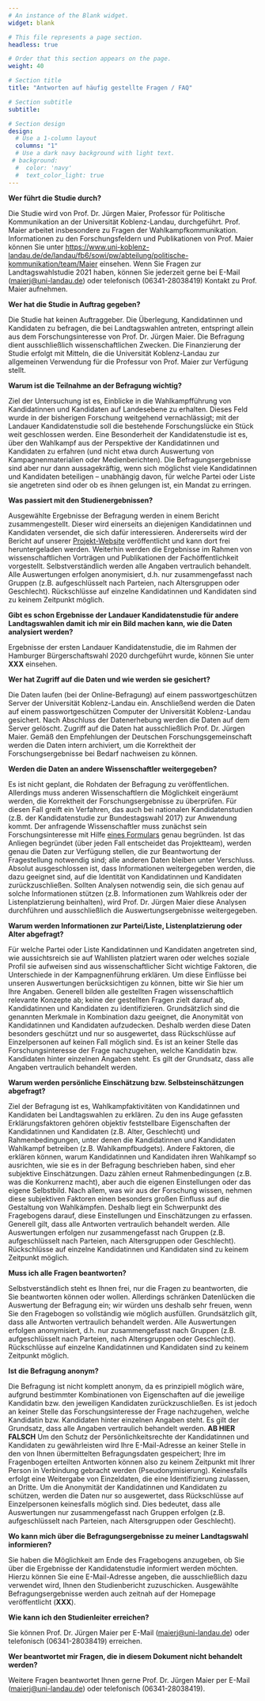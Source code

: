 ```yaml
---
# An instance of the Blank widget.
widget: blank

# This file represents a page section.
headless: true

# Order that this section appears on the page.
weight: 40

# Section title
title: "Antworten auf häufig gestellte Fragen / FAQ"

# Section subtitle
subtitle:

# Section design
design:
  # Use a 1-column layout
  columns: "1"
  # Use a dark navy background with light text.
 # background:
  #  color: 'navy'
  #  text_color_light: true
---
```


**Wer führt die Studie durch?**

Die Studie wird von Prof. Dr. Jürgen Maier, Professor für Politische Kommunikation an der Universität Koblenz-Landau, durchgeführt. Prof. Maier arbeitet insbesondere zu Fragen der Wahlkampfkommunikation. Informationen zu den Forschungsfeldern und Publikationen von Prof. Maier können Sie unter <a href="https://www.uni-koblenz-landau.de/de/landau/fb6/sowi/pw/abteilung/politische-kommunikation/team/Maier" target="_blank">https://www.uni-koblenz-landau.de/de/landau/fb6/sowi/pw/abteilung/politische-kommunikation/team/Maier</a> einsehen. Wenn Sie Fragen zur Landtagswahlstudie 2021 haben, können Sie jederzeit gerne bei E-Mail (maierj@uni-landau.de) oder telefonisch (06341-28038419) Kontakt zu Prof. Maier aufnehmen.

**Wer hat die Studie in Auftrag gegeben?**

Die Studie hat keinen Auftraggeber. Die Überlegung, Kandidatinnen und Kandidaten zu befragen, die bei Landtagswahlen antreten, entspringt allein aus dem Forschungsinteresse von Prof. Dr. Jürgen Maier. Die Befragung dient ausschließlich wissenschaftlichen Zwecken. Die Finanzierung der Studie erfolgt mit Mitteln, die die Universität Koblenz-Landau zur allgemeinen Verwendung für die Professur von Prof. Maier zur Verfügung stellt. 

**Warum ist die Teilnahme an der Befragung wichtig?**

Ziel der Untersuchung ist es, Einblicke in die Wahlkampfführung von Kandidatinnen und Kandidaten auf Landesebene zu erhalten. Dieses Feld wurde in der bisherigen Forschung weitgehend vernachlässigt; mit der Landauer Kandidatenstudie soll die bestehende Forschungslücke ein Stück weit geschlossen werden. Eine Besonderheit der Kandidatenstudie ist es, über den Wahlkampf aus der Perspektive der Kandidatinnen und Kandidaten zu erfahren (und nicht etwa durch Auswertung von Kampagnenmaterialien oder Medienberichten). Die Befragungsergebnisse sind aber nur dann aussagekräftig, wenn sich möglichst viele Kandidatinnen und Kandidaten beteiligen – unabhängig davon, für welche Partei oder Liste sie angetreten sind oder ob es ihnen gelungen ist, ein Mandat zu erringen.

**Was passiert mit den Studienergebnissen?**

Ausgewählte Ergebnisse der Befragung werden in einem Bericht zusammengestellt. Dieser wird einerseits an diejenigen Kandidatinnen und Kandidaten versendet, die sich dafür interessieren. Andererseits wird der Bericht auf unserer <a href="/ergebnisse" target="_blank">Projekt-Website</a> veröffentlicht und kann dort frei heruntergeladen werden. Weiterhin werden die Ergebnisse im Rahmen von wissenschaftlichen Vorträgen und Publikationen der Fachöffentlichkeit vorgestellt. Selbstverständlich werden alle Angaben vertraulich behandelt. Alle Auswertungen erfolgen anonymisiert, d.h. nur zusammengefasst nach Gruppen (z.B. aufgeschlüsselt nach Parteien, nach Altersgruppen oder Geschlecht). Rückschlüsse auf einzelne Kandidatinnen und Kandidaten sind zu keinem Zeitpunkt möglich.

**Gibt es schon Ergebnisse der Landauer Kandidatenstudie für andere Landtagswahlen damit ich mir ein Bild machen kann, wie die Daten analysiert werden?**

Ergebnisse der ersten Landauer Kandidatenstudie, die im Rahmen der Hamburger Bürgerschaftswahl 2020 durchgeführt wurde, können Sie unter **XXX** einsehen. 

**Wer hat Zugriff auf die Daten und wie werden sie gesichert?**

Die Daten laufen (bei der Online-Befragung) auf einem passwortgeschützen Server der Universität Koblenz-Landau ein. Anschließend werden die Daten auf einem passwortgeschützen Computer der Universität Koblenz-Landau gesichert. Nach Abschluss der Datenerhebung werden die Daten auf dem Server gelöscht. Zugriff auf die Daten hat ausschließlich Prof. Dr. Jürgen Maier. Gemäß den Empfehlungen der Deutschen Forschungsgemeinschaft werden die Daten intern archiviert, um die Korrektheit der Forschungsergebnisse bei Bedarf nachweisen zu können.

**Werden die Daten an andere Wissenschaftler weitergegeben?**

Es ist nicht geplant, die Rohdaten der Befragung zu veröffentlichen. Allerdings muss anderen Wissenschaftlern die Möglichkeit eingeräumt werden, die Korrektheit der Forschungsergebnisse zu überprüfen. Für diesen Fall greift ein Verfahren, das auch bei nationalen Kandidatenstudien (z.B. der Kandidatenstudie zur Bundestagswahl 2017) zur Anwendung kommt. Der anfragende Wissenschaftler muss zunächst sein Forschungsinteresse mit Hilfe <a href="https://www.gesis.org/fileadmin/upload/dienstleistung/daten/secure_data_center/GESIS_Datennutzungsvertrag_Off-Site.pdf" target="_blank">eines Formulars</a> genau begründen. Ist das Anliegen begründet (über jeden Fall entscheidet das Projektteam), werden genau die Daten zur Verfügung stellen, die zur Beantwortung der Fragestellung notwendig sind; alle anderen Daten bleiben unter Verschluss. Absolut ausgeschlossen ist, dass Informationen weitergegeben werden, die dazu geeignet sind, auf die Identität von Kandidatinnen und Kandidaten zurückzuschließen. Sollten Analysen notwendig sein, die sich genau auf solche Informationen stützen (z.B. Informationen zum Wahlkreis oder der Listenplatzierung beinhalten), wird Prof. Dr. Jürgen Maier diese Analysen durchführen und ausschließlich die Auswertungsergebnisse weitergegeben.

**Warum werden Informationen zur Partei/Liste, Listenplatzierung oder Alter abgefragt?** 

Für welche Partei oder Liste Kandidatinnen und Kandidaten angetreten sind, wie aussichtsreich sie auf Wahllisten platziert waren oder welches soziale Profil sie aufweisen sind aus wissenschaftlicher Sicht wichtige Faktoren, die Unterschiede in der Kampagnenführung erklären. Um diese Einflüsse bei unseren Auswertungen berücksichtigen zu können, bitte wir Sie hier um Ihre Angaben. Generell bilden alle gestellten Fragen wissenschaftlich relevante Konzepte ab; keine der gestellten Fragen zielt darauf ab, Kandidatinnen und Kandidaten zu identifizieren. Grundsätzlich sind die genannten Merkmale in Kombination dazu geeignet, die Anonymität von Kandidatinnen und Kandidaten aufzudecken. Deshalb werden diese Daten besonders geschützt und nur so ausgewertet, dass Rückschlüsse auf Einzelpersonen auf keinen Fall möglich sind. Es ist an keiner Stelle das Forschungsinteresse der Frage nachzugehen, welche Kandidatin bzw. Kandidaten hinter einzelnen Angaben steht. Es gilt der Grundsatz, dass alle Angaben vertraulich behandelt werden. 

**Warum werden persönliche Einschätzung bzw. Selbsteinschätzungen abgefragt?**

Ziel der Befragung ist es, Wahlkampfaktivitäten von Kandidatinnen und Kandidaten bei Landtagswahlen zu erklären. Zu den ins Auge gefassten Erklärungsfaktoren gehören objektiv feststellbare Eigenschaften der Kandidatinnen und Kandidaten (z.B. Alter, Geschlecht) und Rahmenbedingungen, unter denen die Kandidatinnen und Kandidaten Wahlkampf betreiben (z.B. Wahlkampfbudgets). Andere Faktoren, die erklären können, warum Kandidatinnen und Kandidaten ihren Wahlkampf so ausrichten, wie sie es in der Befragung beschrieben haben, sind eher subjektive Einschätzungen. Dazu zählen erneut Rahmenbedingungen (z.B. was die Konkurrenz macht), aber auch die eigenen Einstellungen oder das eigene Selbstbild. Nach allem, was wir aus der Forschung wissen, nehmen diese subjektiven Faktoren einen besonders großen Einfluss auf die Gestaltung von Wahlkämpfen. Deshalb liegt ein Schwerpunkt des Fragebogens darauf, diese Einstellungen und Einschätzungen zu erfassen. Generell gilt, dass alle Antworten vertraulich behandelt werden. Alle Auswertungen erfolgen nur zusammengefasst nach Gruppen (z.B. aufgeschlüsselt nach Parteien, nach Altersgruppen oder Geschlecht). Rückschlüsse auf einzelne Kandidatinnen und Kandidaten sind zu keinem Zeitpunkt möglich.

**Muss ich alle Fragen beantworten?**

Selbstverständlich steht es Ihnen frei, nur die Fragen zu beantworten, die Sie beantworten können oder wollen. Allerdings schränken Datenlücken die Auswertung der Befragung ein; wir würden uns deshalb sehr freuen, wenn Sie den Fragebogen so vollständig wie möglich ausfüllen. Grundsätzlich gilt, dass alle Antworten vertraulich behandelt werden. Alle Auswertungen erfolgen anonymisiert, d.h. nur zusammengefasst nach Gruppen (z.B. aufgeschlüsselt nach Parteien, nach Altersgruppen oder Geschlecht). Rückschlüsse auf einzelne Kandidatinnen und Kandidaten sind zu keinem Zeitpunkt möglich.

**Ist die Befragung anonym?**

Die Befragung ist nicht komplett anonym, da es prinzipiell möglich wäre, aufgrund bestimmter Kombinationen von Eigenschaften auf die jeweilige Kandidatin bzw. den jeweiligen Kandidaten zurückzuschließen. Es ist jedoch an keiner Stelle das Forschungsinteresse der Frage nachzugehen, welche Kandidatin bzw. Kandidaten hinter einzelnen Angaben steht. Es gilt der Grundsatz, dass alle Angaben vertraulich behandelt werden. **AB HIER FALSCH** Um den Schutz der Persönlichkeitsrechte der Kandidatinnen und Kandidaten zu gewährleisten wird Ihre E-Mail-Adresse an keiner Stelle in den von Ihnen übermittelten Befragungsdaten gespeichert; Ihre im Fragenbogen erteilten Antworten können also zu keinem Zeitpunkt mit Ihrer Person in Verbindung gebracht werden (Pseudonymisierung). Keinesfalls erfolgt eine Weitergabe von Einzeldaten, die eine Identifizierung zulassen, an Dritte. Um die Anonymität der Kandidatinnen und Kandidaten zu schützen, werden die Daten nur so ausgewertet, dass Rückschlüsse auf Einzelpersonen keinesfalls möglich sind. Dies bedeutet, dass alle Auswertungen nur zusammengefasst nach Gruppen erfolgen (z.B. aufgeschlüsselt nach Parteien, nach Altersgruppen oder Geschlecht). 

**Wo kann mich über die Befragungsergebnisse zu meiner Landtagswahl informieren?**

Sie haben die Möglichkeit am Ende des Fragebogens anzugeben, ob Sie über die Ergebnisse der Kandidatenstudie informiert werden möchten. Hierzu können Sie eine E-Mail-Adresse angeben, die ausschließlich dazu verwendet wird, Ihnen den Studienbericht zuzuschicken. Ausgewählte Befragungsergebnisse werden auch zeitnah auf der Homepage veröffentlicht (**XXX**).

**Wie kann ich den Studienleiter erreichen?**

Sie können Prof. Dr. Jürgen Maier per E-Mail (maierj@uni-landau.de) oder telefonisch (06341-28038419) erreichen.

**Wer beantwortet mir Fragen, die in diesem Dokument nicht behandelt werden?**

Weitere Fragen beantwortet Ihnen gerne Prof. Dr. Jürgen Maier per E-Mail (maierj@uni-landau.de) oder telefonisch (06341-28038419).
